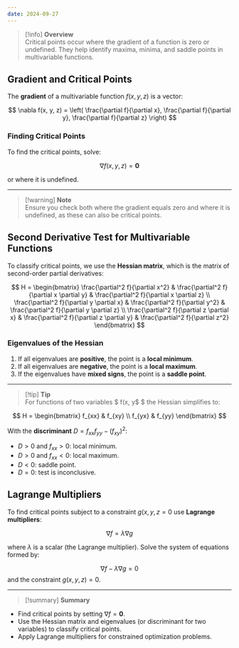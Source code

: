 ```yaml
---
date: 2024-09-27
---
```


> [!info] **Overview**  
Critical points occur where the gradient of a function is zero or undefined. They help identify maxima, minima, and saddle points in multivariable functions.

## Gradient and Critical Points

The **gradient** of a multivariable function $f(x, y, z)$ is a vector:

$$
\nabla f(x, y, z) = \left( \frac{\partial f}{\partial x}, \frac{\partial f}{\partial y}, \frac{\partial f}{\partial z} \right)
$$

### Finding Critical Points
To find the critical points, solve:

$$
\nabla f(x, y, z) = \mathbf{0}
$$

or where it is undefined.

---

> [!warning] **Note**  
Ensure you check both where the gradient equals zero and where it is undefined, as these can also be critical points.

## Second Derivative Test for Multivariable Functions

To classify critical points, we use the **Hessian matrix**, which is the matrix of second-order partial derivatives:

$$
H = 
\begin{bmatrix}
    \frac{\partial^2 f}{\partial x^2} & \frac{\partial^2 f}{\partial x \partial y} & \frac{\partial^2 f}{\partial x \partial z} \\
    \frac{\partial^2 f}{\partial y \partial x} & \frac{\partial^2 f}{\partial y^2} & \frac{\partial^2 f}{\partial y \partial z} \\
    \frac{\partial^2 f}{\partial z \partial x} & \frac{\partial^2 f}{\partial z \partial y} & \frac{\partial^2 f}{\partial z^2}
\end{bmatrix}
$$

### Eigenvalues of the Hessian
1. If all eigenvalues are **positive**, the point is a **local minimum**.
2. If all eigenvalues are **negative**, the point is a **local maximum**.
3. If the eigenvalues have **mixed signs**, the point is a **saddle point**.

---

> [!tip] **Tip**  
For functions of two variables $ f(x, y$ $ the Hessian simplifies to:

$$
H = 
\begin{bmatrix}
    f_{xx} & f_{xy} \\
    f_{yx} & f_{yy}
\end{bmatrix}
$$

With the **discriminant** $D = f_{xx} f_{yy} - (f_{xy})^2$:
- $D > 0$ and $f_{xx} > 0$: local minimum.
- $D > 0$ and $f_{xx} < 0$: local maximum.
- $D < 0$: saddle point.
- $D = 0$: test is inconclusive.

## Lagrange Multipliers

To find critical points subject to a constraint $g(x, y, z = 0$ use **Lagrange multipliers**:

$$
\nabla f = \lambda \nabla g
$$

where $\lambda$ is a scalar (the Lagrange multiplier). Solve the system of equations formed by:

$$
\nabla f - \lambda \nabla g = 0
$$
and the constraint $g(x, y, z) = 0$.

---

> [!summary] **Summary**
- Find critical points by setting $\nabla f = \mathbf{0}$.
- Use the Hessian matrix and eigenvalues (or discriminant for two variables) to classify critical points.
- Apply Lagrange multipliers for constrained optimization problems.
